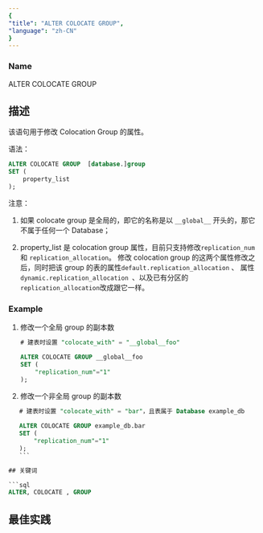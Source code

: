 ```yaml
---
{
"title": "ALTER COLOCATE GROUP",
"language": "zh-CN"
}
---
```


<!-- 
Licensed to the Apache Software Foundation (ASF) under one
or more contributor license agreements.  See the NOTICE file
distributed with this work for additional information
regarding copyright ownership.  The ASF licenses this file
to you under the Apache License, Version 2.0 (the
"License"); you may not use this file except in compliance
with the License.  You may obtain a copy of the License at

  http://www.apache.org/licenses/LICENSE-2.0

Unless required by applicable law or agreed to in writing,
software distributed under the License is distributed on an
"AS IS" BASIS, WITHOUT WARRANTIES OR CONDITIONS OF ANY
KIND, either express or implied.  See the License for the
specific language governing permissions and limitations
under the License.
-->



### Name

ALTER COLOCATE GROUP 

 

## 描述

该语句用于修改 Colocation Group 的属性。

语法：

```sql
ALTER COLOCATE GROUP  [database.]group
SET (
    property_list
);
```

注意：

1. 如果 colocate group 是全局的，即它的名称是以 `__global__` 开头的，那它不属于任何一个 Database；

2. property_list 是 colocation group 属性，目前只支持修改`replication_num` 和 `replication_allocation`。
    修改 colocation group 的这两个属性修改之后，同时把该 group 的表的属性`default.replication_allocation` 、
    属性`dynamic.replication_allocation `、以及已有分区的`replication_allocation`改成跟它一样。



### Example

1. 修改一个全局 group 的副本数

    ```sql
    # 建表时设置 "colocate_with" = "__global__foo"
    
    ALTER COLOCATE GROUP __global__foo
    SET (
        "replication_num"="1"
    );
    ```

2. 修改一个非全局 group 的副本数

 ```sql
    # 建表时设置 "colocate_with" = "bar"，且表属于 Database example_db
    
    ALTER COLOCATE GROUP example_db.bar
    SET (
        "replication_num"="1"
    );
    ```

## 关键词

```sql
ALTER, COLOCATE , GROUP
```

## 最佳实践
